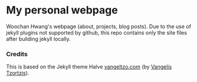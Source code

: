 # My personal webpage

Woochan Hwang's webpage (about, projects, blog posts).
Due to the use of jekyll plugins not supported by github, this repo contains only the site files after building jekyll locally.


### Credits
This is based on the Jekyll theme Halve [vangeltzo.com](http://vangeltzo.com/) (by [Vangelis Tzortzis](https://github.com/srekoble)).

